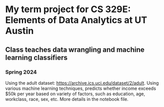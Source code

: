 # My term project for CS 329E: Elements of Data Analytics at UT Austin
## Class teaches data wrangling and machine learning classifiers
### Spring 2024

Using the adult dataset: https://archive.ics.uci.edu/dataset/2/adult. Using various machine learning techniques, predicts whether income exceeds $50k per year based on variety of factors, such as education, age, workclass, race, sex, etc. More details in the notebook file. 
